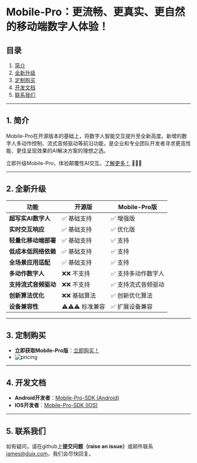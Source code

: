 # Mobile-Pro：更流畅、更真实、更自然的移动端数字人体验！

## 目录
1. [简介](#1-简介)  
2. [全新升级](#2-全新升级)  
3. [定制购买](#3-定制购买)
4. [开发文档](#4-开发文档)  
5. [联系我们](#5-联系我们)  

---

## 1. 简介  
Mobile-Pro在开源版本的基础上，将数字人智能交互提升至全新高度。新增的数字人多动作控制、流式音频驱动等前沿功能，是企业和专业团队开发者寻求更高性能、更佳呈现效果的AI解决方案的理想之选。

立即升级Mobile-Pro，体验颠覆性AI交互。[了解更多！](http://duix.com/mpro?lang=zh) 🚀🚀🚀

---

## 2. 全新升级  
| 功能                        | 开源版                  | Mobile-Pro版                     |
|----------------------------|------------------------|----------------------------------|
| ​**超写实AI数字人**​             | ✅ 基础支持             | ✅ 增强版                        |
| ​**实时交互响应**​               | ✅ 基础支持             | ✅ 优化版                        |
| ​**轻量化移动端部署**​             | ✅ 基础支持             | ✅ 支持                          |
| ​**低成本低网络依赖**​         | ✅ 基础支持             | ✅ 支持                          |
| ​**全场景应用适配**​             | ✅ 基础支持             | ✅ 支持                          |
| ​**多动作数字人**​           | ❌❌ 不支持              | ✅ 支持多动作数字人                  |
| ​**支持流式音频驱动**​              | ❌❌ 不支持            | ✅ 支持流式音频驱动                 |
| ​**创新算法优化**​            | ❌❌ 基础算法              | ✅ 创新优化算法              |
| ​**设备兼容性**​            | ⚠⚠⚠️ 标准兼容           | ✅ 扩展设备兼容                |

---

## 3. 定制购买
- ​**立即获取Mobile-Pro版**​：[立即购买！](http://duix.com/mpro?lang=zh)
- ![pricing](./img/price_cn.png )
  
---

## 4. 开发文档  
- ​**Android开发者**​：[Mobile-Pro-SDK (Android)](https://github.com/duixcom/Duix.mobile-pro/blob/main/quickstart/java/duix-mobile-pro-demo/README_zh.md)  
- ​**IOS开发者**​：[Mobile-Pro-SDK (IOS)](https://github.com/duixcom/Duix.mobile-pro/blob/main/quickstart/ios/README_zh.md)  

---

## 5. 联系我们  
如有疑问，请​在github上**提交问题（raise an issue）**​或邮件联系 [james@duix.com](mailto:james@duix.com)，我们会尽快回复。
